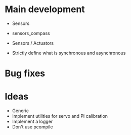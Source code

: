 # Main development

- Sensors
 - sensors_compass

- Sensors / Actuators
 - Strictly define what is synchronous and asynchronous


# Bug fixes




# Ideas

- Generic
 - Implement utilities for servo and PI calibration
 - Implement a logger
 - Don't use pcompile
